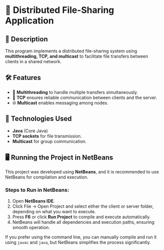 # 📂 Distributed File-Sharing Application  

## 🚀 Description  
This program implements a distributed file-sharing system using **multithreading, TCP, and multicast** to facilitate file transfers between clients in a shared network.  

## 🛠️ Features  
- 📡 **Multithreading** to handle multiple transfers simultaneously.  
- 🔗 **TCP** ensures reliable communication between clients and the server.  
- 🌐 **Multicast** enables messaging among nodes.  

## 📌 Technologies Used  
- **Java** (Core Java)  
- **TCP sockets** for file transmission.  
- **Multicast** for group communication.

## 🖥️ Running the Project in NetBeans  

This project was developed using **NetBeans**, and it is recommended to use NetBeans for compilation and execution.  

### Steps to Run in NetBeans:  
1. Open **NetBeans IDE**.  
2. Click File → Open Project and select either the client or server folder, depending on what you want to execute.
3. Press **F6** or click **Run Project** to compile and execute automatically.  
4. NetBeans will handle all dependencies and execution paths, ensuring smooth operation.  

If you prefer using the command line, you can manually compile and run it using `javac` and `java`, but NetBeans simplifies the process significantly.

